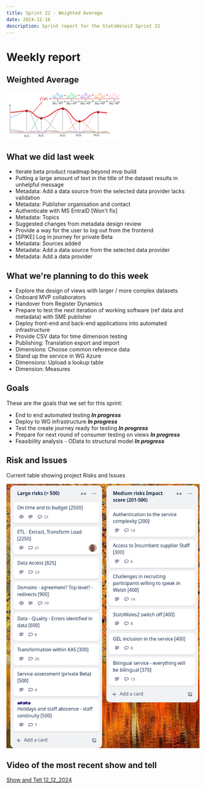 ```yaml
---
title: Sprint 22 - Weighted Average 
date: 2024-12-16
description: Sprint report for the StatsWales3 Sprint 22
---
```


Weekly report
=============

Weighted Average
------------------------------

![WeightedAverage](weightedAverage.png)

What we did last week
------------------------

- Iterate beta product roadmap beyond  mvp build
- Putting a large amount of text in the title of the dataset results in unhelpful message
- Metadata: Add a data source from the selected data provider lacks validation
- Metadata: Publisher organisation and contact
- Authenticate with MS EntraID [Won't fix]
- Metadata: Topics
- Suggested changes from metadata design review
- Provide a way for the user to log out from the frontend
- [SPIKE] Log in journey for private Beta
- Metadata: Sources added
- Metadata: Add a data source from the selected data provider
- Metadata: Add a data provider

What we're planning to do this week
-----------------------------------

- Explore the design of views with larger / more complex datasets
- Onboard MVP collaborators
- Handover from Register Dynamics
- Prepare to test the next iteration of working software (ref data and metadata) with SME publisher
- Deploy front-end and back-end applications into automated infrastructure
- Provide CSV data for time dimension testing
- Publishing: Translation export and import
- Dimensions: Choose common reference data
- Stand up the service in WG Azure
- Dimensions: Upload a lookup table
- Dimension: Measures

Goals
-----------------------------------

These are the goals that we set for this sprint:

- End to end automated testing <span class="badge bg-info">_**In progress**_</span>
- Deploy to WG infrastructure <span class="badge bg-info">_**In progress**_</span>
- Test the create journey ready for testing <span class="badge bg-info">_**In progress**_</span>
- Prepare for next round of consumer testing on views <span class="badge bg-info">_**In progress**_</span>
- Feasibility analysis - OData to structural model <span class="badge bg-info">_**In progress**_</span>

Risk and Issues
-------------------------------

Current table showing project Risks and Issues

![Risks and Issues](riskboard20241216.png)

Video of the most recent show and tell
--------------------------------------

[Show and Tell 12_12_2024](https://drive.google.com/file/d/1LtKtJrhg8kDu_F87TOZABuOP7VAatVud/view?usp=sharing)
